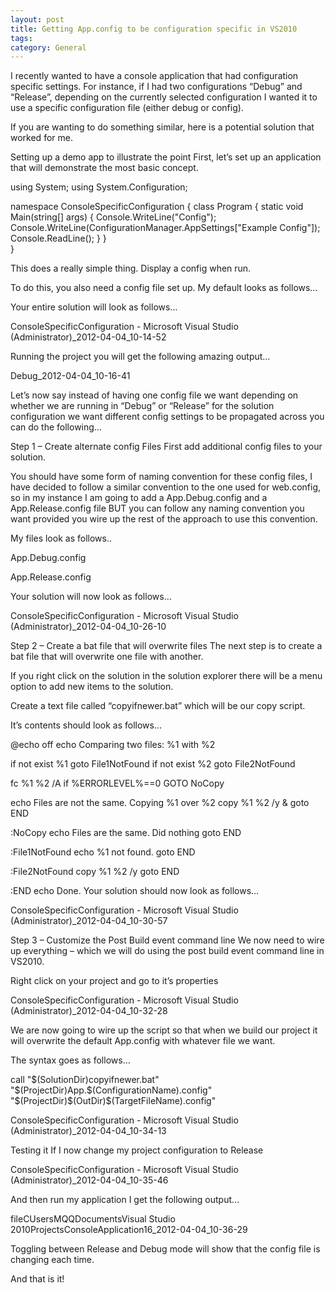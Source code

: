 ```yaml
---
layout: post
title: Getting App.config to be configuration specific in VS2010
tags: 
category: General
---
```

I recently wanted to have a console application that had configuration specific settings. For instance, if I had two configurations “Debug” and “Release”, depending on the currently selected configuration I wanted it to use a specific configuration file (either debug or config).

If you are wanting to do something similar, here is a potential solution that worked for me.

Setting up a demo app to illustrate the point
First, let’s set up an application that will demonstrate the most basic concept.

using System;
using System.Configuration;

namespace ConsoleSpecificConfiguration
{
    class Program
    {
        static void Main(string[] args)
        {
            Console.WriteLine("Config");
            Console.WriteLine(ConfigurationManager.AppSettings["Example Config"]);
            Console.ReadLine();
        }
    }        
}
 

This does a really simple thing. Display a config when run.

To do this, you also need a config file set up. My default looks as follows…

<?xml version="1.0" encoding="utf-8" ?>
<configuration>
  <appSettings>
    <add key="Example Config" value="Default"/>
  </appSettings>
</configuration>
 

Your entire solution will look as follows…

ConsoleSpecificConfiguration - Microsoft Visual Studio (Administrator)_2012-04-04_10-14-52

Running the project you will get the following amazing output…

Debug_2012-04-04_10-16-41

 

Let’s now say instead of having one config file we want depending on whether we are running in “Debug” or “Release” for the solution configuration we want different config settings to be propagated across you can do the following…

Step 1 – Create alternate config Files
First add additional config files to your solution.

You should have some form of naming convention for these config files, I have decided to follow a similar convention to the one used for web.config, so in my instance I am going to add a App.Debug.config and a App.Release.config file BUT you can follow any naming convention you want provided you wire up the rest of the approach to use this convention.

My files look as follows..

App.Debug.config

<?xml version="1.0" encoding="utf-8" ?>
<configuration>
  <appSettings>
    <add key="Example Config" value="Debug"/>
  </appSettings>
</configuration>
 

App.Release.config

<?xml version="1.0" encoding="utf-8" ?>
<configuration>
  <appSettings>
    <add key="Example Config" value="Release"/>
  </appSettings>
</configuration>
 

Your solution will now look as follows…

ConsoleSpecificConfiguration - Microsoft Visual Studio (Administrator)_2012-04-04_10-26-10

Step 2 – Create a bat file that will overwrite files
The next step is to create a bat file that will overwrite one file with another.

If you right click on the solution in the solution explorer there will be a menu option to add new items to the solution.

Create a text file called “copyifnewer.bat” which will be our copy script.

It’s contents should look as follows…

@echo off
echo Comparing two files: %1 with %2

if not exist %1 goto File1NotFound
if not exist %2 goto File2NotFound

fc %1 %2 /A
if %ERRORLEVEL%==0 GOTO NoCopy

echo Files are not the same.  Copying %1 over %2
copy %1 %2 /y & goto END

:NoCopy
echo Files are the same.  Did nothing
goto END

:File1NotFound
echo %1 not found.
goto END

:File2NotFound
copy %1 %2 /y
goto END

:END
echo Done.
Your solution should now look as follows…

ConsoleSpecificConfiguration - Microsoft Visual Studio (Administrator)_2012-04-04_10-30-57
 

Step 3 – Customize the Post Build event command line
We now need to wire up everything – which we will do using the post build event command line in VS2010.

Right click on your project and go to it’s properties

ConsoleSpecificConfiguration - Microsoft Visual Studio (Administrator)_2012-04-04_10-32-28

We are now going to wire up the script so that when we build our project it will overwrite the default App.config with whatever file we want.

The syntax goes as follows…

call "$(SolutionDir)copyifnewer.bat" "$(ProjectDir)App.$(ConfigurationName).config" "$(ProjectDir)$(OutDir)\$(TargetFileName).config"

ConsoleSpecificConfiguration - Microsoft Visual Studio (Administrator)_2012-04-04_10-34-13

Testing it
If I now change my project configuration to Release

ConsoleSpecificConfiguration - Microsoft Visual Studio (Administrator)_2012-04-04_10-35-46

 

And then run my application I get the following output…

fileCUsersMQQDocumentsVisual Studio 2010ProjectsConsoleApplication16_2012-04-04_10-36-29

Toggling between Release and Debug mode will show that the config file is changing each time.

And that is it!